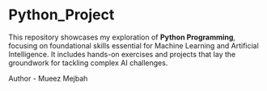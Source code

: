 # Python_Project

This repository showcases my exploration of **Python Programming**, focusing on foundational skills essential for Machine Learning and Artificial Intelligence. It includes hands-on exercises and projects that lay the groundwork for tackling complex AI challenges.

Author - Mueez Mejbah
